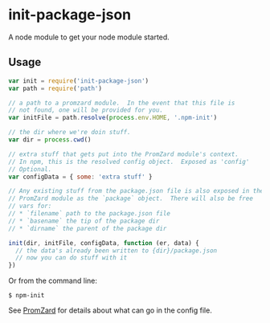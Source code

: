 # init-package-json

A node module to get your node module started.


























































<extoc></extoc>

## Usage

```javascript
var init = require('init-package-json')
var path = require('path')

// a path to a promzard module.  In the event that this file is
// not found, one will be provided for you.
var initFile = path.resolve(process.env.HOME, '.npm-init')

// the dir where we're doin stuff.
var dir = process.cwd()

// extra stuff that gets put into the PromZard module's context.
// In npm, this is the resolved config object.  Exposed as 'config'
// Optional.
var configData = { some: 'extra stuff' }

// Any existing stuff from the package.json file is also exposed in the
// PromZard module as the `package` object.  There will also be free
// vars for:
// * `filename` path to the package.json file
// * `basename` the tip of the package dir
// * `dirname` the parent of the package dir

init(dir, initFile, configData, function (er, data) {
  // the data's already been written to {dir}/package.json
  // now you can do stuff with it
})
```

Or from the command line:

```
$ npm-init
```

See [PromZard](https://github.com/isaacs/promzard) for details about
what can go in the config file.
